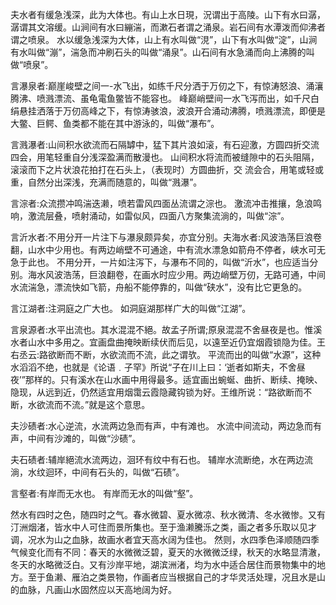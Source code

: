 夫水者有缓急浅深，此为大体也。有山上水日現，況谓出于高陵。山下有水曰潺，潺谓其文溶缓。山涧间有水曰繃湍，而漱石者谓之涌泉。岩石间有水潭泼而仰沸者谓之喷泉。
水以缓急浅深为大体，山上有水叫做“涀”，山下有水叫做“淀”，山涧有水叫做“漰”，湍急而冲刷石头的叫做“涌泉”。山石间有水急涌而向上沸腾的叫做“喷泉”。

言瀑泉者:巅崖峻壁之间一-水飞出，如练千尺分洒于万仞之下，有惊涛怒浪、涌瀼腾沸、喷溅漂流、虽龟電鱼鳖皆不能容也。
峰巅峭壁间一水飞泻而出，如千尺白绢悬挂洒落于万仞高峰之下，有惊涛骇浪，波浪开合涌动沸腾，喷溅漂流，即便是大鳖、巨鳄、鱼类都不能在其中游泳的，叫做“瀑布”。

言溅瀑者:山间积水欲流而石隔罅中，猛下其片浪如滚，有石迎激，方圆四折交流四会，用笔轻重自分浅深盈满而散漫也。
山间积水将流而被缝隙中的石头阻隔，滚滚而下之片状浪花拍打在石头上，（表现时）方圆曲折，交	流会合，用笔或轻或重，自然分出深浅，充满而随意的，叫做“溅瀑”。

言淙者:众流攒冲鸣湍迭濑，喷若雷风四面丛流谓之淙也。
激流冲击推攘，急浪鸣响，激流层叠，喷射涌动，如雷似风，四面八方聚集流淌的，叫做“淙”。

言沂水者:不用分开一片注下与瀑泉颇异矣，亦宜分别。夫海水者:风波浩荡巨浪卷翻，山水中少用也。有两边峭壁不可通途，中有流水漂急如箭舟不停者，峡水可无急于此也。
不用分开，一片如注泻下，与瀑布不同的，叫做“沂水”，也应适当分别。海水风波浩荡，巨浪翻卷，在画水时应少用。两边峭壁万仞，无路可通，中间水流湍急，漂流快如飞箭，舟船不能停靠的，叫做“硖水”，没有比它更急的。

言江湖者:注洞庭之广大也。
如洞庭湖那样广大的叫做“江湖”。

言泉源者:水平出流也。其水混混不絕。故孟子所谓;原泉混混不舍昼夜是也。惟溪水者山水中多用之。宜画盘曲掩映断续伏而后见，以遠至近仍宜烟霞锁隐为佳。王右丞云:路欲断而不断，水欲流而不流，此之谓欤。
平流而出的叫做“水源”，这种水滔滔不绝，也就是《论语﹒子罕》所说“子在川上曰：‘逝者如斯夫，不舍昼夜’”那样的。只有溪水在山水画中用得最多。适宜画出蜿蜒、曲折、断续、掩映、隐现，从远到近，仍然适宜用烟霭云霞隐藏钩锁为好。王维所说：“路欲断而不断，水欲流而不流。”就是这个意思。

夫沙碛者:水心逆流，水流两边急而有声，中有滩也。
水流中间流动，两边急而有声，中间有沙滩的，叫做“沙碛”。

夫石碛者:辅岸絕流水流两边，洄环有纹中有石也。
辅岸水流断绝，水在两边流淌，水纹迴环，中间有石头的，叫做“石碛”。

言壑者:有岸而无水也。
有岸而无水的叫做“壑”。

然水有四时之色，随四时之气。春水微碧、夏水微凉、秋水微清、冬水微惨。又有汀洲烟渚，皆水中人可住而景所集也。至于渔濑騰泺之类，画之者多乐取以见才调，况水为山之血脉，故画水者宜天高水阔为佳也。
然则，水四季色泽顺随四季气候变化而有不同：春天的水微微泛碧，夏天的水微微泛绿，秋天的水略显清澈，冬天的水略微泛白。又有沙岸平地，湖滨洲渚，均为水中适合居住而景物集中的地方。至于鱼濑、雁泊之类景物，作画者应当根据自己的才华灵活处理，况且水是山的血脉，凡画山水固然应以天高地阔为好。
